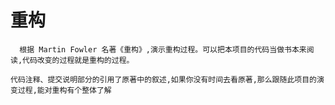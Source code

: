 # 重构

      根据 Martin Fowler 名著《重构》,演示重构过程。可以把本项目的代码当做书本来阅读,代码改变的过程就是重构的过程。
      
    代码注释、提交说明部分的引用了原著中的叙述,如果你没有时间去看原著,那么跟随此项目的演变过程,能对重构有个整体了解
